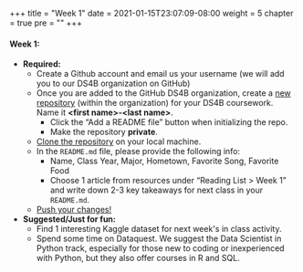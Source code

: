 +++
title = "Week 1"
date = 2021-01-15T23:07:09-08:00
weight = 5
chapter = true
pre = "<b></b>"
+++

#### Week 1:
- **Required:** 
  - Create a Github account and email us your username (we will add you to our DS4B organization on GitHub)
  - Once you are added to the GitHub DS4B organization, create a [new repository]((https://docs.github.com/en/github/getting-started-with-github/create-a-repo)) (within the organization) for your DS4B coursework. Name it **\<first name\>-\<last name\>**.
    - Click the “Add a README file” button when initializing the repo. 
    - Make the repository **private**.
  - [Clone the repository](https://docs.github.com/en/github/creating-cloning-and-archiving-repositories/cloning-a-repository) on your local machine. 
  - In the `README.md` file, please provide the following info: 
  	- Name, Class Year, Major, Hometown, Favorite Song, Favorite Food
  	- Choose 1 article from resources under “Reading List > Week 1” and write down 2-3 key takeaways for next class in your `README.md`. 
  - [Push your changes!](https://docs.github.com/en/desktop/contributing-and-collaborating-using-github-desktop/pushing-changes-to-github)
- **Suggested/Just for fun:** 
  - Find 1 interesting Kaggle dataset for next week's in class activity.
  - Spend some time on Dataquest. We suggest the Data Scientist in Python track, especially for those new to coding or inexperienced with Python, but they also offer courses in R and SQL.
